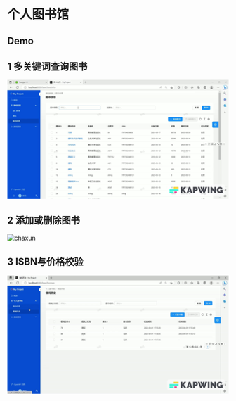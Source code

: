 # 个人图书馆
## Demo

## 1 多关键词查询图书

![chaxun](.\gif\chaxun.gif)

## 2 添加或删除图书

![chaxun](.\gif\add.gif)

## 3 ISBN与价格校验
![chaxun](https://github.com/neverwinHao/library/blob/main/gif/correct.gif)
